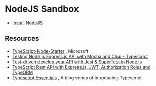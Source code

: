 # NodeJS  Sandbox

* [Install NodeJS](./install-nodejs.md)



## Resources

* [TypeScript-Node-Starter](https://github.com/microsoft/TypeScript-Node-Starter/tree/master/src) , Microsoft
* [Testing Node.js,Express.js API with Mocha and Chai – Typescript](https://truetocode.com/testing-node-jsexpress-js-api-with-mocha-and-chai-typescript/)
* [Test-driven develop your API with Jest & SuperTest in Node.js](https://itnext.io/test-driven-develop-your-api-with-jest-supertest-in-node-js-7e1c6489b0a6)
* [TypeScript Rest API with Express.js, JWT, Authorization Roles and TypeORM](https://medium.com/javascript-in-plain-english/creating-a-rest-api-with-jwt-authentication-and-role-based-authorization-using-typescript-fbfa3cab22a4)
* [Typescript Essentials](https://medium.com/@wittydeveloper/typescript-essentials-b7ae85b0f561)  , A blog series of introducing Typescript

